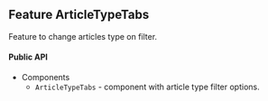 ## Feature ArticleTypeTabs

Feature to change articles type on filter.

#### Public API

- Components
  - `ArticleTypeTabs` - component with article type filter options.
